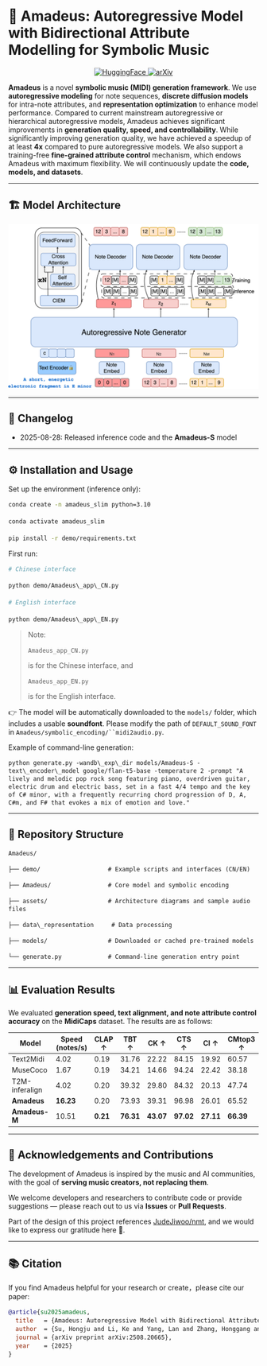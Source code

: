 # 🎵 Amadeus: Autoregressive Model with Bidirectional Attribute Modelling for Symbolic Music

<p align="center">
  <a href="https://huggingface.co/longyu1315/Amadeus-S">
    <img src="https://img.shields.io/badge/🤗-Amadeus--S-yellow" alt="HuggingFace">
  </a>
  <a href="https://arxiv.org/abs/2508.20665">
    <img src="https://img.shields.io/badge/arXiv-2508.20665-blue" alt="arXiv">
  </a>
</p>

**Amadeus** is a novel **symbolic music (MIDI) generation framework**. We use **autoregressive modeling** for note sequences, **discrete diffusion models** for intra-note attributes, and **representation optimization** to enhance model performance. Compared to current mainstream autoregressive or hierarchical autoregressive models, Amadeus achieves significant improvements in **generation quality, speed, and controllability**. While significantly improving generation quality, we have achieved a speedup of at least **4x** compared to pure autoregressive models. We also support a training-free **fine-grained attribute control** mechanism, which endows Amadeus with maximum flexibility. We will continuously update the **code, models, and datasets**.



***

## 🏗️ Model Architecture
<p align="center">
  <img src="assets/amadeus-framwork.drawio.png" alt="Amadeus architecture" width="600">
</p>



***

## 📅 Changelog



*   2025-08-28: Released inference code and the **Amadeus-S** model



***

## ⚙️ Installation and Usage

Set up the environment (inference only):



```bash
conda create -n amadeus_slim python=3.10

conda activate amadeus_slim

pip install -r demo/requirements.txt
```

First run:



```bash
# Chinese interface

python demo/Amadeus\_app\_CN.py

# English interface

python demo/Amadeus\_app\_EN.py
```

> Note: 
>
> `Amadeus_app_CN.py`
>
>  is for the Chinese interface, and 
>
> `Amadeus_app_EN.py`
>
>  is for the English interface.

👉 The model will be automatically downloaded to the `models/` folder, which includes a usable **soundfont**. Please modify the path of `DEFAULT_SOUND_FONT` in `Amadeus/symbolic_encoding/``midi2audio.py`.

Example of command-line generation:



```
python generate.py -wandb\_exp\_dir models/Amadeus-S -text\_encoder\_model google/flan-t5-base -temperature 2 -prompt "A lively and melodic pop rock song featuring piano, overdriven guitar, electric drum and electric bass, set in a fast 4/4 tempo and the key of C# minor, with a frequently recurring chord progression of D, A, C#m, and F# that evokes a mix of emotion and love."
```



***

## 📂 Repository Structure



```
Amadeus/

├── demo/                   # Example scripts and interfaces (CN/EN)

├── Amadeus/                # Core model and symbolic encoding

├── assets/                 # Architecture diagrams and sample audio files

├── data\_representation     # Data processing

├── models/                 # Downloaded or cached pre-trained models

└── generate.py             # Command-line generation entry point
```



***

## 📊 Evaluation Results

We evaluated **generation speed, text alignment, and note attribute control accuracy** on the **MidiCaps** dataset. The results are as follows:



| Model          | Speed (notes/s) | CLAP ↑   | TBT ↑     | CK ↑      | CTS ↑     | CI ↑      | CMtop3 ↑  |
| -------------- | --------------- | -------- | --------- | --------- | --------- | --------- | --------- |
| Text2Midi      | 4.02            | 0.19     | 31.76     | 22.22     | 84.15     | 19.92     | 60.57     |
| MuseCoco       | 1.67            | 0.19     | 34.21     | 14.66     | 94.24     | 22.42     | 38.18     |
| T2M-inferalign | 4.02            | 0.20     | 39.32     | 29.80     | 84.32     | 20.13     | 47.74     |
| **Amadeus**    | **16.23**       | 0.20     | 73.93     | 39.31     | 96.98     | 26.01     | 65.52     |
| **Amadeus-M**  | 10.51           | **0.21** | **76.31** | **43.07** | **97.02** | **27.11** | **66.39** |



***

## 🤝 Acknowledgements and Contributions

The development of Amadeus is inspired by the music and AI communities, with the goal of **serving music creators, not replacing them**.

We welcome developers and researchers to contribute code or provide suggestions — please reach out to us via **Issues** or **Pull Requests**.

Part of the design of this project references [JudeJiwoo/nmt](https://github.com/JudeJiwoo/nmt), and we would like to express our gratitude here 🙏.



***

## 📚 Citation

If you find Amadeus helpful for your research or create，please cite our paper:



```bibtex
@article{su2025amadeus,
  title   = {Amadeus: Autoregressive Model with Bidirectional Attribute Modelling for Symbolic Music},
  author  = {Su, Hongju and Li, Ke and Yang, Lan and Zhang, Honggang and Song, Yi-Zhe},
  journal = {arXiv preprint arXiv:2508.20665},
  year    = {2025}
}